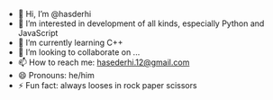 - 👋 Hi, I’m @hasderhi
- 👀 I’m interested in development of all kinds, especially Python and JavaScript
- 🌱 I’m currently learning C++
- 💞️ I’m looking to collaborate on ...
- 📫 How to reach me: hasederhi.12@gmail.com
- 😄 Pronouns: he/him
- ⚡ Fun fact: always looses in rock paper scissors

<!---
hasderhi/hasderhi is a ✨ special ✨ repository because its `README.md` (this file) appears on your GitHub profile.
You can click the Preview link to take a look at your changes.
--->
